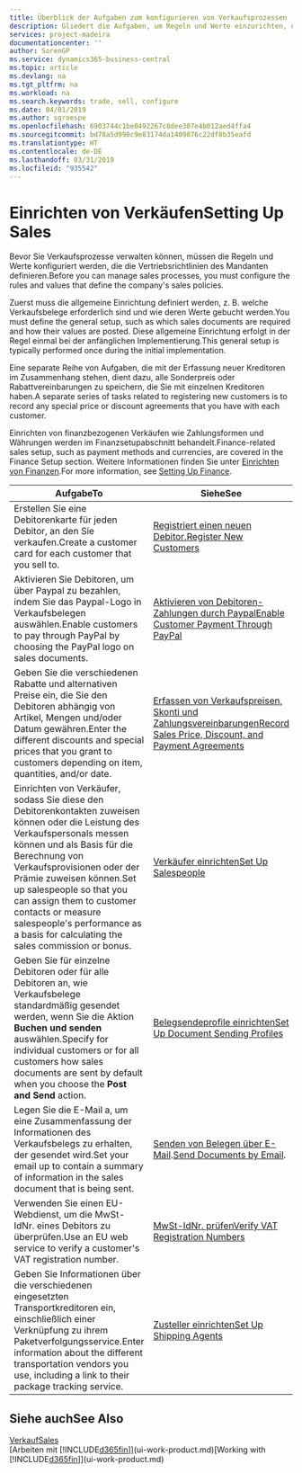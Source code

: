 ```yaml
---
title: Überblick der Aufgaben zum konfigurieren von Verkaufsprozessen | Microsoft Docs
description: Gliedert die Aufgaben, um Regeln und Werte einzurichten, um Ihre Vertriebsrichtlinien und Arbeitsgänge zu definieren.
services: project-madeira
documentationcenter: ''
author: SorenGP
ms.service: dynamics365-business-central
ms.topic: article
ms.devlang: na
ms.tgt_pltfrm: na
ms.workload: na
ms.search.keywords: trade, sell, configure
ms.date: 04/01/2019
ms.author: sgroespe
ms.openlocfilehash: 6903744c1be0492267c8dee307e4b012aed4ffa4
ms.sourcegitcommit: bd78a5d990c9e83174da1409076c22df8b35eafd
ms.translationtype: HT
ms.contentlocale: de-DE
ms.lasthandoff: 03/31/2019
ms.locfileid: "935542"
---
```

# <a name="setting-up-sales"></a><span data-ttu-id="9299e-103">Einrichten von Verkäufen</span><span class="sxs-lookup"><span data-stu-id="9299e-103">Setting Up Sales</span></span>
<span data-ttu-id="9299e-104">Bevor Sie Verkaufsprozesse verwalten können, müssen die Regeln und Werte konfiguriert werden, die die Vertriebsrichtlinien des Mandanten definieren.</span><span class="sxs-lookup"><span data-stu-id="9299e-104">Before you can manage sales processes, you must configure the rules and values that define the company's sales policies.</span></span>

<span data-ttu-id="9299e-105">Zuerst muss die allgemeine Einrichtung definiert werden, z. B. welche Verkaufsbelege erforderlich sind und wie deren Werte gebucht werden.</span><span class="sxs-lookup"><span data-stu-id="9299e-105">You must define the general setup, such as which sales documents are required and how their values are posted.</span></span> <span data-ttu-id="9299e-106">Diese allgemeine Einrichtung erfolgt in der Regel einmal bei der anfänglichen Implementierung.</span><span class="sxs-lookup"><span data-stu-id="9299e-106">This general setup is typically performed once during the initial implementation.</span></span>

<span data-ttu-id="9299e-107">Eine separate Reihe von Aufgaben, die mit der Erfassung neuer Kreditoren im Zusammenhang stehen, dient dazu, alle Sonderpreis oder Rabattvereinbarungen zu speichern, die Sie mit einzelnen Kreditoren haben.</span><span class="sxs-lookup"><span data-stu-id="9299e-107">A separate series of tasks related to registering new customers is to record any special price or discount agreements that you have with each customer.</span></span>

<span data-ttu-id="9299e-108">Einrichten von finanzbezogenen Verkäufen wie Zahlungsformen und Währungen werden im Finanzsetupabschnitt behandelt.</span><span class="sxs-lookup"><span data-stu-id="9299e-108">Finance-related sales setup, such as payment methods and currencies, are covered in the Finance Setup section.</span></span> <span data-ttu-id="9299e-109">Weitere Informationen finden Sie unter [Einrichten von Finanzen](finance-setup-finance.md).</span><span class="sxs-lookup"><span data-stu-id="9299e-109">For more information, see [Setting Up Finance](finance-setup-finance.md).</span></span>

| <span data-ttu-id="9299e-110">Aufgabe</span><span class="sxs-lookup"><span data-stu-id="9299e-110">To</span></span> | <span data-ttu-id="9299e-111">Siehe</span><span class="sxs-lookup"><span data-stu-id="9299e-111">See</span></span> |
| --- | --- |
| <span data-ttu-id="9299e-112">Erstellen Sie eine Debitorenkarte für jeden Debitor, an den Sie verkaufen.</span><span class="sxs-lookup"><span data-stu-id="9299e-112">Create a customer card for each customer that you sell to.</span></span> |[<span data-ttu-id="9299e-113">Registriert einen neuen Debitor.</span><span class="sxs-lookup"><span data-stu-id="9299e-113">Register New Customers</span></span>](sales-how-register-new-customers.md) |
| <span data-ttu-id="9299e-114">Aktivieren Sie Debitoren, um über Paypal zu bezahlen, indem Sie das Paypal-Logo in Verkaufsbelegen auswählen.</span><span class="sxs-lookup"><span data-stu-id="9299e-114">Enable customers to pay through PayPal by choosing the PayPal logo on sales documents.</span></span> |[<span data-ttu-id="9299e-115">Aktivieren von Debitoren-Zahlungen durch Paypal</span><span class="sxs-lookup"><span data-stu-id="9299e-115">Enable Customer Payment Through PayPal</span></span>](sales-how-enable-payment-service-extensions.md) |
| <span data-ttu-id="9299e-116">Geben Sie die verschiedenen Rabatte und alternativen Preise ein, die Sie den Debitoren abhängig von Artikel, Mengen und/oder Datum gewähren.</span><span class="sxs-lookup"><span data-stu-id="9299e-116">Enter the different discounts and special prices that you grant to customers depending on item, quantities, and/or date.</span></span> |[<span data-ttu-id="9299e-117">Erfassen von Verkaufspreisen, Skonti und Zahlungsvereinbarungen</span><span class="sxs-lookup"><span data-stu-id="9299e-117">Record Sales Price, Discount, and Payment Agreements</span></span>](sales-how-record-sales-price-discount-payment-agreements.md) |
| <span data-ttu-id="9299e-118">Einrichten von Verkäufer, sodass Sie diese den Debitorenkontakten zuweisen können oder die Leistung des Verkaufspersonals messen können und als Basis für die Berechnung von Verkaufsprovisionen oder der Prämie zuweisen können.</span><span class="sxs-lookup"><span data-stu-id="9299e-118">Set up salespeople so that you can assign them to customer contacts or measure salespeople's performance as a basis for calculating the sales commission or bonus.</span></span> |[<span data-ttu-id="9299e-119">Verkäufer einrichten</span><span class="sxs-lookup"><span data-stu-id="9299e-119">Set Up Salespeople</span></span>](sales-how-setup-salespeople.md) |
| <span data-ttu-id="9299e-120">Geben Sie für einzelne Debitoren oder für alle Debitoren an, wie Verkaufsbelege standardmäßig gesendet werden, wenn Sie die Aktion **Buchen und senden** auswählen.</span><span class="sxs-lookup"><span data-stu-id="9299e-120">Specify for individual customers or for all customers how sales documents are sent by default when you choose the **Post and Send** action.</span></span> |[<span data-ttu-id="9299e-121">Belegsendeprofile einrichten</span><span class="sxs-lookup"><span data-stu-id="9299e-121">Set Up Document Sending Profiles</span></span>](sales-how-setup-document-send-profiles.md) |
| <span data-ttu-id="9299e-122">Legen Sie die E-Mail a, um eine Zusammenfassung der Informationen des Verkaufsbelegs zu erhalten, der gesendet wird.</span><span class="sxs-lookup"><span data-stu-id="9299e-122">Set your email up to contain a summary of information in the sales document that is being sent.</span></span> |<span data-ttu-id="9299e-123">[Senden von Belegen über E-Mail](ui-how-send-documents-email.md).</span><span class="sxs-lookup"><span data-stu-id="9299e-123">[Send Documents by Email](ui-how-send-documents-email.md).</span></span> |
|<span data-ttu-id="9299e-124">Verwenden Sie einen EU-Webdienst, um die MwSt-IdNr. eines Debitors zu überprüfen.</span><span class="sxs-lookup"><span data-stu-id="9299e-124">Use an EU web service to verify a customer's VAT registration number.</span></span>|[<span data-ttu-id="9299e-125">MwSt-IdNr. prüfen</span><span class="sxs-lookup"><span data-stu-id="9299e-125">Verify VAT Registration Numbers</span></span>](finance-setup-vat.md)|
|<span data-ttu-id="9299e-126">Geben Sie Informationen über die verschiedenen eingesetzten Transportkreditoren ein, einschließlich einer Verknüpfung zu ihrem Paketverfolgungsservice.</span><span class="sxs-lookup"><span data-stu-id="9299e-126">Enter information about the different transportation vendors you use, including a link to their package tracking service.</span></span>|[<span data-ttu-id="9299e-127">Zusteller einrichten</span><span class="sxs-lookup"><span data-stu-id="9299e-127">Set Up Shipping Agents</span></span>](sales-how-to-set-up-shipping-agents.md)|

## <a name="see-also"></a><span data-ttu-id="9299e-128">Siehe auch</span><span class="sxs-lookup"><span data-stu-id="9299e-128">See Also</span></span>
[<span data-ttu-id="9299e-129">Verkauf</span><span class="sxs-lookup"><span data-stu-id="9299e-129">Sales</span></span>](sales-manage-sales.md)  
<span data-ttu-id="9299e-130">[Arbeiten mit [!INCLUDE[d365fin](includes/d365fin_md.md)]](ui-work-product.md)</span><span class="sxs-lookup"><span data-stu-id="9299e-130">[Working with [!INCLUDE[d365fin](includes/d365fin_md.md)]](ui-work-product.md)</span></span>
